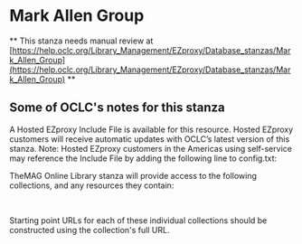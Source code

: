 # Mark Allen Group
** This stanza needs manual review at [https://help.oclc.org/Library_Management/EZproxy/Database_stanzas/Mark_Allen_Group](https://help.oclc.org/Library_Management/EZproxy/Database_stanzas/Mark_Allen_Group) **

## Some of OCLC's notes for this stanza

A Hosted EZproxy Include File is available for this resource. Hosted EZproxy customers will receive automatic updates with OCLC&rsquo;s latest version of this stanza. Note: Hosted EZproxy customers in the Americas using self-service may reference the Include File by adding the following line to config.txt:

TheMAG Online Library stanza will provide access to the following collections, and any resources they contain:

&nbsp;

Starting point URLs for each of these individual collections should be constructed using the collection's full URL.

&nbsp;
